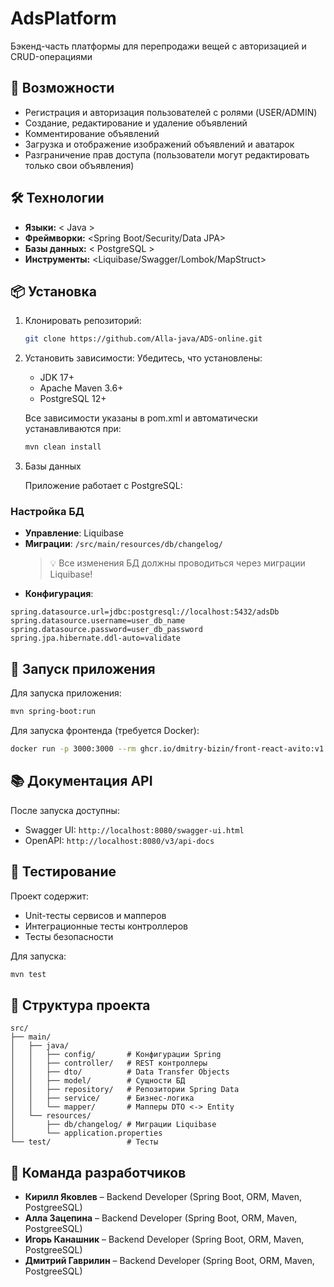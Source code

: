 
# AdsPlatform

Бэкенд-часть платформы для перепродажи вещей с авторизацией и CRUD-операциями

## 🚀 Возможности
- Регистрация и авторизация пользователей с ролями (USER/ADMIN)
- Создание, редактирование и удаление объявлений
- Комментирование объявлений
- Загрузка и отображение изображений объявлений и аватарок
- Разграничение прав доступа (пользователи могут редактировать только свои объявления)

## 🛠 Технологии
- **Языки:** < Java >
- **Фреймворки:** <Spring Boot/Security/Data JPA>
- **Базы данных:** < PostgreSQL >
- **Инструменты:** <Liquibase/Swagger/Lombok/MapStruct>

## 📦 Установка
1. Клонировать репозиторий:
   ```bash
   git clone https://github.com/Alla-java/ADS-online.git
   ```

2. Установить зависимости:
   Убедитесь, что установлены:
   - JDK 17+ 
   - Apache Maven 3.6+
   - PostgreSQL 12+
     
   Все зависимости указаны в pom.xml и автоматически устанавливаются при:
   ```bash
   mvn clean install
   ```

3. Базы данных
   
   Приложение работает с PostgreSQL:
   
### Настройка БД
- **Управление**: Liquibase
- **Миграции**: `/src/main/resources/db/changelog/`
  > 💡 Все изменения БД должны проводиться через миграции Liquibase!
- **Конфигурация**:
```properties
spring.datasource.url=jdbc:postgresql://localhost:5432/adsDb
spring.datasource.username=user_db_name
spring.datasource.password=user_db_password
spring.jpa.hibernate.ddl-auto=validate
```

## 🚀 Запуск приложения

Для запуска приложения:
```bash
mvn spring-boot:run
```

Для запуска фронтенда (требуется Docker):
```bash
docker run -p 3000:3000 --rm ghcr.io/dmitry-bizin/front-react-avito:v1.21
```

## 📚 Документация API

После запуска доступны:
- Swagger UI: `http://localhost:8080/swagger-ui.html`
- OpenAPI: `http://localhost:8080/v3/api-docs`

## 🧪 Тестирование

Проект содержит:
- Unit-тесты сервисов и мапперов
- Интеграционные тесты контроллеров
- Тесты безопасности

Для запуска:
```bash
mvn test
```

## 📂 Структура проекта
```
src/
├── main/
│   ├── java/
│   │   ├── config/       # Конфигурации Spring
│   │   ├── controller/   # REST контроллеры
│   │   ├── dto/          # Data Transfer Objects
│   │   ├── model/        # Сущности БД
│   │   ├── repository/   # Репозитории Spring Data
│   │   ├── service/      # Бизнес-логика
│   │   └── mapper/       # Мапперы DTO <-> Entity
│   └── resources/
│       ├── db/changelog/ # Миграции Liquibase
│       └── application.properties
└── test/                 # Тесты
```

## 👥 Команда разработчиков
- **Кирилл Яковлев** – Backend Developer (Spring Boot, ORM, Maven, PostgreeSQL)
- **Алла Зацепина** – Backend Developer (Spring Boot, ORM, Maven, PostgreeSQL)
- **Игорь Канашник** – Backend Developer (Spring Boot, ORM, Maven, PostgreeSQL)
- **Дмитрий Гаврилин** – Backend Developer (Spring Boot, ORM, Maven, PostgreeSQL)
